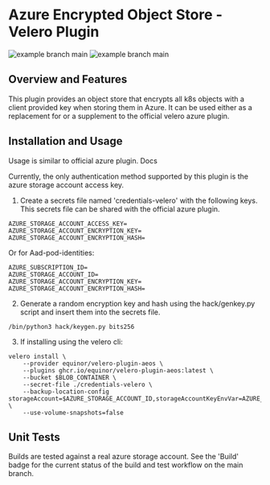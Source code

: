 # Azure Encrypted Object Store - Velero Plugin
![example branch main](https://github.com/equinor/velero-plugin-aeos/actions/workflows/build.yml/badge.svg)
![example branch main](https://github.com/equinor/velero-plugin-aeos/actions/workflows/docker-publish.yml/badge.svg) 

## Overview and Features
This plugin provides an object store that encrypts all k8s objects with a client provided key when storing them in Azure. It can be used either as a replacement for or a supplement to the official velero azure plugin.

## Installation and Usage
Usage is similar to official azure plugin. Docs

Currently, the only authentication method supported by this plugin is the azure storage account access key.

1. Create a secrets file named 'credentials-velero' with the following keys. This secrets file can be shared with the official azure plugin.
```
AZURE_STORAGE_ACCOUNT_ACCESS_KEY=
AZURE_STORAGE_ACCOUNT_ENCRYPTION_KEY=
AZURE_STORAGE_ACCOUNT_ENCRYPTION_HASH=
```

Or for Aad-pod-identities:
```
AZURE_SUBSCRIPTION_ID=
AZURE_STORAGE_ACCOUNT_ID=
AZURE_STORAGE_ACCOUNT_ENCRYPTION_KEY=
AZURE_STORAGE_ACCOUNT_ENCRYPTION_HASH=
```


2. Generate a random encryption key and hash using the hack/genkey.py script and insert them into the secrets file. 
```
/bin/python3 hack/keygen.py bits256
```

3. If installing using the velero cli:
```
velero install \
    --provider equinor/velero-plugin-aeos \
    --plugins ghcr.io/equinor/velero-plugin-aeos:latest \
    --bucket $BLOB_CONTAINER \
    --secret-file ./credentials-velero \
    --backup-location-config storageAccount=$AZURE_STORAGE_ACCOUNT_ID,storageAccountKeyEnvVar=AZURE_STORAGE_ACCOUNT_ACCESS_KEY \
    --use-volume-snapshots=false
```

## Unit Tests
Builds are tested against a real azure storage account. See the 'Build' badge for the current status of the build and test workflow on the main branch.
